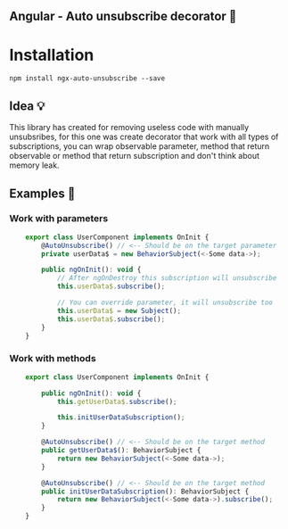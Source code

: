 ## Angular - Auto unsubscribe decorator 🦄

# Installation

`npm install ngx-auto-unsubscribe --save`

## Idea 💡

This library has created for removing
useless code with manually unsubsribes,
for this one was create decorator that work
with all types of subscriptions, you can wrap
observable parameter, method that return observable or
method that return subscription and don't think
about memory leak.

## Examples 🧪

### Work with parameters

```js
	export class UserComponent implements OnInit {
		@AutoUnsubscribe() // <-- Should be on the target parameter
		private userData$ = new BehaviorSubject(<-Some data->);

		public ngOnInit(): void {
			// After ngOnDestroy this subscription will unsubscribe
			this.userData$.subscribe();

			// You can override parameter, it will unsubscribe too
			this.userData$ = new Subject();
			this.userData$.subscribe();
		}
	}
```

### Work with methods

```js
	export class UserComponent implements OnInit {

		public ngOnInit(): void {
			this.getUserData$.subscribe();

			this.initUserDataSubscription();
		}

		@AutoUnsubscribe() // <-- Should be on the target method
		public getUserData$(): BehaviorSubject {
			return new BehaviorSubject(<-Some data->);
		}

		@AutoUnsubscribe() // <-- Should be on the target method
		public initUserDataSubscription(): BehaviorSubject {
			return new BehaviorSubject(<-Some data->).subscribe();
		}
	}

```
